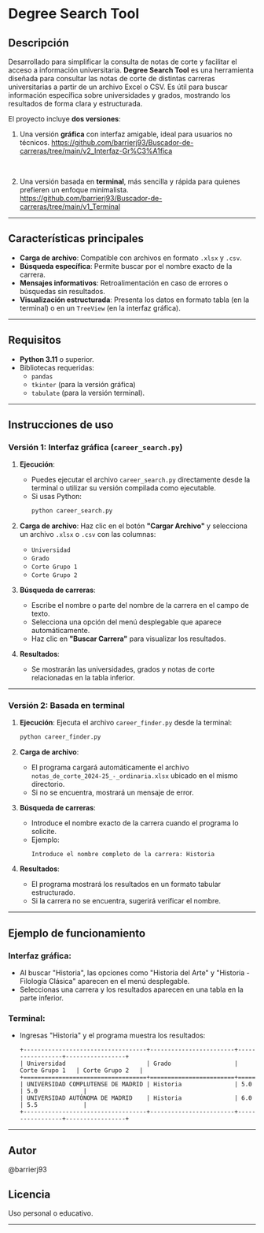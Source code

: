 
# Degree Search Tool

## Descripción
Desarrollado para simplificar la consulta de notas de corte y facilitar el acceso a información universitaria.
**Degree Search Tool** es una herramienta diseñada para consultar las notas de corte de distintas carreras universitarias a partir de un archivo Excel o CSV. Es útil para buscar información específica sobre universidades y grados, mostrando los resultados de forma clara y estructurada.

El proyecto incluye **dos versiones**:
   &nbsp;

1. Una versión **gráfica** con interfaz amigable, ideal para usuarios no técnicos.
   https://github.com/barrierj93/Buscador-de-carreras/tree/main/v2_Interfaz-Gr%C3%A1fica

   &nbsp;

2. Una versión basada en **terminal**, más sencilla y rápida para quienes prefieren un enfoque minimalista.
   https://github.com/barrierj93/Buscador-de-carreras/tree/main/v1_Terminal 

---

## Características principales
- **Carga de archivo**: Compatible con archivos en formato `.xlsx` y `.csv`.
- **Búsqueda específica**: Permite buscar por el nombre exacto de la carrera.
- **Mensajes informativos**: Retroalimentación en caso de errores o búsquedas sin resultados.
- **Visualización estructurada**: Presenta los datos en formato tabla (en la terminal) o en un `TreeView` (en la interfaz gráfica).

---

## Requisitos
- **Python 3.11** o superior.
- Bibliotecas requeridas:
  - `pandas`
  - `tkinter` (para la versión gráfica)
  - `tabulate` (para la versión terminal).

---

## Instrucciones de uso

### **Versión 1: Interfaz gráfica (`career_search.py`)**

1. **Ejecución**: 
   - Puedes ejecutar el archivo `career_search.py` directamente desde la terminal o utilizar su versión compilada como ejecutable.
   - Si usas Python:
     ```bash
     python career_search.py
     ```
2. **Carga de archivo**: Haz clic en el botón **"Cargar Archivo"** y selecciona un archivo `.xlsx` o `.csv` con las columnas:
   - `Universidad`
   - `Grado`
   - `Corte Grupo 1`
   - `Corte Grupo 2`

3. **Búsqueda de carreras**:
   - Escribe el nombre o parte del nombre de la carrera en el campo de texto.
   - Selecciona una opción del menú desplegable que aparece automáticamente.
   - Haz clic en **"Buscar Carrera"** para visualizar los resultados.

4. **Resultados**: 
   - Se mostrarán las universidades, grados y notas de corte relacionadas en la tabla inferior.

---

### **Versión 2: Basada en terminal**

1. **Ejecución**: Ejecuta el archivo `career_finder.py` desde la terminal:
   ```bash
   python career_finder.py
   ```

2. **Carga de archivo**: 
   - El programa cargará automáticamente el archivo `notas_de_corte_2024-25_-_ordinaria.xlsx` ubicado en el mismo directorio.
   - Si no se encuentra, mostrará un mensaje de error.

3. **Búsqueda de carreras**:
   - Introduce el nombre exacto de la carrera cuando el programa lo solicite.
   - Ejemplo:
     ```
     Introduce el nombre completo de la carrera: Historia
     ```

4. **Resultados**:
   - El programa mostrará los resultados en un formato tabular estructurado.
   - Si la carrera no se encuentra, sugerirá verificar el nombre.

---

## Ejemplo de funcionamiento

### **Interfaz gráfica**:
- Al buscar "Historia", las opciones como "Historia del Arte" y "Historia - Filología Clásica" aparecen en el menú desplegable.
- Seleccionas una carrera y los resultados aparecen en una tabla en la parte inferior.

### **Terminal**:
- Ingresas "Historia" y el programa muestra los resultados:
  ```
  +-----------------------------------+------------------------+-----------------+-----------------+
  | Universidad                       | Grado                  | Corte Grupo 1   | Corte Grupo 2   |
  +===================================+========================+=================+=================+
  | UNIVERSIDAD COMPLUTENSE DE MADRID | Historia               | 5.0             | 5.0             |
  | UNIVERSIDAD AUTÓNOMA DE MADRID    | Historia               | 6.0             | 5.5             |
  +-----------------------------------+------------------------+-----------------+-----------------+
  ```

---

## Autor
@barrierj93

## Licencia
Uso personal o educativo.

---
